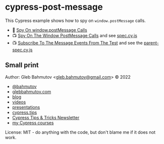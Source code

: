 # cypress-post-message

This Cypress example shows how to spy on `window.postMessage` calls.

- 📝 [Spy On window.postMessage Calls](https://glebbahmutov.com/blog/spy-on-postmessage/)
- 📺 [Spy On The Window PostMessage Calls](https://youtu.be/l-1Ti4CbXxM) and see [spec.cy.js](./cypress/e2e/spec.cy.js)
- 📺 [Subscribe To The Message Events From The Test](https://youtu.be/pzHEXjjfLvE) and see the [parent-spec.cy.js](./cypress/e2e/parent-spec.cy.js)

## Small print

Author: Gleb Bahmutov &lt;gleb.bahmutov@gmail.com&gt; &copy; 2022

- [@bahmutov](https://twitter.com/bahmutov)
- [glebbahmutov.com](https://glebbahmutov.com)
- [blog](https://glebbahmutov.com/blog)
- [videos](https://www.youtube.com/glebbahmutov)
- [presentations](https://slides.com/bahmutov)
- [cypress.tips](https://cypress.tips)
- [Cypress Tips & Tricks Newsletter](https://cypresstips.substack.com/)
- [my Cypress courses](https://cypress.tips/courses)

License: MIT - do anything with the code, but don't blame me if it does not work.
